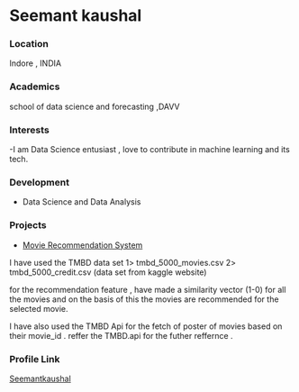 # Seemant kaushal 

### Location

Indore , INDIA 

### Academics

school of data science and forecasting ,DAVV 

### Interests

-I am Data Science entusiast , love to contribute in machine learning and its tech.

### Development

- Data Science and Data Analysis

### Projects

- [Movie Recommendation System ](https://github.com/seemantkaushal/Movie_Recommendation_system) 

I have used the TMBD data set 1> tmbd_5000_movies.csv 2> tmbd_5000_credit.csv (data set from kaggle website)

for the recommendation feature , have made a similarity vector (1-0) for all the movies and on the basis of this the movies are recommended for the selected movie.

I have also used the TMBD Api for the fetch of poster of movies based on their movie_id . reffer the TMBD.api for the futher reffernce .

### Profile Link

[Seemantkaushal](https://github.com/seemantkaushal/)